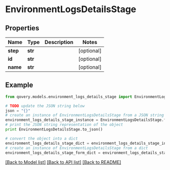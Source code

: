 # EnvironmentLogsDetailsStage


## Properties

Name | Type | Description | Notes
------------ | ------------- | ------------- | -------------
**step** | **str** |  | [optional] 
**id** | **str** |  | [optional] 
**name** | **str** |  | [optional] 

## Example

```python
from qovery.models.environment_logs_details_stage import EnvironmentLogsDetailsStage

# TODO update the JSON string below
json = "{}"
# create an instance of EnvironmentLogsDetailsStage from a JSON string
environment_logs_details_stage_instance = EnvironmentLogsDetailsStage.from_json(json)
# print the JSON string representation of the object
print EnvironmentLogsDetailsStage.to_json()

# convert the object into a dict
environment_logs_details_stage_dict = environment_logs_details_stage_instance.to_dict()
# create an instance of EnvironmentLogsDetailsStage from a dict
environment_logs_details_stage_form_dict = environment_logs_details_stage.from_dict(environment_logs_details_stage_dict)
```
[[Back to Model list]](../README.md#documentation-for-models) [[Back to API list]](../README.md#documentation-for-api-endpoints) [[Back to README]](../README.md)


